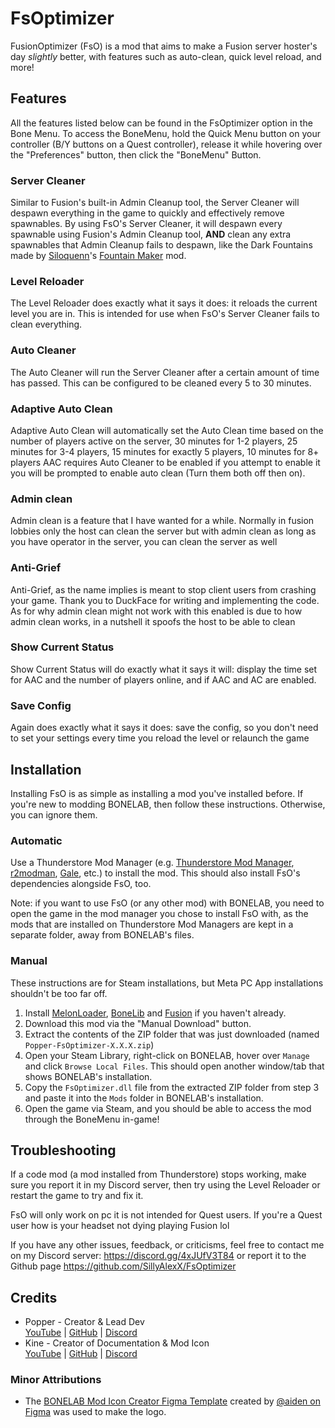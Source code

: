 # FsOptimizer

FusionOptimizer (FsO) is a mod that aims to make a Fusion server hoster's day *slightly* better, with features such as auto-clean, quick level reload, and more!

## Features

All the features listed below can be found in the FsOptimizer option in the Bone Menu. To access the BoneMenu, hold the Quick Menu button on your controller (B/Y buttons on a Quest controller), release it while hovering over the "Preferences" button, then click the "BoneMenu" Button.

### Server Cleaner

Similar to Fusion's built-in Admin Cleanup tool, the Server Cleaner will despawn everything in the game to quickly and effectively remove spawnables. By using FsO's Server Cleaner, it will despawn every spawnable using Fusion's Admin Cleanup tool, **AND** clean any extra spawnables that Admin Cleanup fails to despawn, like the Dark Fountains made by [Siloquenn](https://mod.io/g/bonelab/u/sileqoenn)'s [Fountain Maker](https://mod.io/g/bonelab/m/deltarune-the-fountain-maker) mod.

### Level Reloader

The Level Reloader does exactly what it says it does: it reloads the current level you are in. This is intended for use when FsO's Server Cleaner fails to clean everything.

### Auto Cleaner

The Auto Cleaner will run the Server Cleaner after a certain amount of time has passed. This can be configured to be cleaned every 5 to 30 minutes.

### Adaptive Auto Clean

Adaptive Auto Clean will automatically set the Auto Clean time based on the number of players active on the server, 30 minutes for 1-2 players, 25 minutes for 3-4 players, 15 minutes for exactly 5 players, 10 minutes for 8+ players AAC requires Auto Cleaner to be enabled if you attempt to enable it you will be prompted to enable auto clean (Turn them both off then on).

### Admin clean
Admin clean is a feature that I have wanted for a while. Normally in fusion lobbies only the host can clean the server but with admin clean as long as you have operator in the server, you can clean the server as well

### Anti-Grief
Anti-Grief, as the name implies is meant to stop client users from crashing your game. Thank you to DuckFace for writing and implementing the code. As for why admin clean might not work with this enabled is due to how admin clean works, in a nutshell it spoofs the host to be able to clean


### Show Current Status

Show Current Status will do exactly what it says it will: display the time set for AAC and the number of players online, and if AAC and AC are enabled.

### Save Config

Again does exactly what it says it does: save the config, so you don't need to set your settings every time you reload the level or relaunch the game

## Installation

Installing FsO is as simple as installing a mod you've installed before. If you're new to modding BONELAB, then follow these instructions. Otherwise, you can ignore them.

### Automatic

Use a Thunderstore Mod Manager (e.g. [Thunderstore Mod Manager](https://www.overwolf.com/app/thunderstore-thunderstore_mod_manager), [r2modman](https://github.com/ebkr/r2modmanPlus), [Gale](https://github.com/Kesomannen/gale), etc.) to install the mod. This should also install FsO's dependencies alongside FsO, too.

Note: if you want to use FsO (or any other mod) with BONELAB, you need to open the game in the mod manager you chose to install FsO with, as the mods that are installed on Thunderstore Mod Managers are kept in a separate folder, away from BONELAB's files.

### Manual

These instructions are for Steam installations, but Meta PC App installations shouldn't be too far off.

1. Install [MelonLoader](https://melonwiki.xyz), [BoneLib](https://thunderstore.io/c/bonelab/p/gnonme/BoneLib/) and [Fusion](https://thunderstore.io/c/bonelab/p/Lakatrazz/Fusion/) if you haven't already.
2. Download this mod via the "Manual Download" button.
3. Extract the contents of the ZIP folder that was just downloaded (named `Popper-FsOptimizer-X.X.X.zip`)
4. Open your Steam Library, right-click on BONELAB, hover over `Manage` and click `Browse Local Files`. This should open another window/tab that shows BONELAB's installation.
5. Copy the `FsOptimizer.dll` file from the extracted ZIP folder from step 3 and paste it into the `Mods` folder in BONELAB's installation.
6. Open the game via Steam, and you should be able to access the mod through the BoneMenu in-game!

## Troubleshooting

If a code mod (a mod installed from Thunderstore) stops working, make sure you report it in my Discord server, then try using the Level Reloader or restart the game to try and fix it.

FsO will only work on pc it is not intended for Quest users. If you're a Quest user how is your headset not dying playing Fusion lol

If you have any other issues, feedback, or criticisms, feel free to contact me on my Discord server: <https://discord.gg/4xJUfV3T84> or report it to the Github page <https://github.com/SillyAlexX/FsOptimizer>

## Credits

- Popper - Creator & Lead Dev  
  [YouTube](https://www.youtube.com/@PopperVids) | [GitHub](https://github.com/PopperVids) | [Discord](https://discord.com/users/775549612135940136)
- Kine - Creator of Documentation & Mod Icon  
  [YouTube](https://www.youtube.com/@FineMineKine) | [GitHub](https://github.com/FineMineKine) | [Discord](https://discord.com/users/666869061623349250)

### Minor Attributions

- The [BONELAB Mod Icon Creator Figma Template](https://www.figma.com/community/file/1218386424917309834) created by [@aiden on Figma](https://www.figma.com/@aiden_) was used to make the logo.
